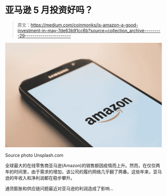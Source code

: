 # 亚马逊 5 月投资好吗？

> 原文：<https://medium.com/coinmonks/is-amazon-a-good-investment-in-may-7de63b91cc6b?source=collection_archive---------29----------------------->

![](img/b0eee9841e28104de0bdb8a4fc64fc6b.png)

Source photo Unsplash.com

全球最大的在线零售商亚马逊(Amazon)的销售额因疫情而上升。然而，在仅仅两年的时间里，由于需求的增加，该公司的履约网络几乎翻了两番。这些年来，亚马逊的年收入和净利润都在稳步攀升。

通货膨胀和供应链问题最近对亚马逊的利润造成了影响…